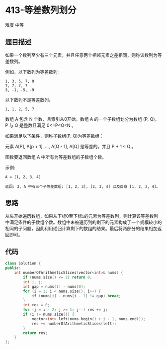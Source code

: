 # 413-等差数列划分

难度 中等



## 题目描述

如果一个数列至少有三个元素，并且任意两个相邻元素之差相同，则称该数列为等差数列。

例如，以下数列为等差数列:
```
1, 3, 5, 7, 9
7, 7, 7, 7
3, -1, -5, -9
```
以下数列不是等差数列。
```
1, 1, 2, 5, 7
```

数组 A 包含 N 个数，且索引从0开始。数组 A 的一个子数组划分为数组 (P, Q)，P 与 Q 是整数且满足 0<=P<Q<N 。

如果满足以下条件，则称子数组(P, Q)为等差数组：

元素 A[P], A[p + 1], ..., A[Q - 1], A[Q] 是等差的。并且 P + 1 < Q 。

函数要返回数组 A 中所有为等差数组的子数组个数。



示例:

```
A = [1, 2, 3, 4]

返回: 3, A 中有三个子等差数组: [1, 2, 3], [2, 3, 4] 以及自身 [1, 2, 3, 4]。
```


## 思路

从头开始遍历数组，如果从下标0至下标`i`的元素为等差数列，则计算该等差数列中满足条件的子数组个数。数组中未被遍历到的剩下的元素构成了一个规模较小的相同的子问题，因此利用递归计算剩下的数组的结果。最后将两部分的结果相加返回即可。



## 代码

```c++
class Solution {
public:
    int numberOfArithmeticSlices(vector<int>& nums) {
        if (nums.size() <= 2) return 0;
        int i, j;
        int gap = nums[1] - nums[0];
        for (i = 1; i < nums.size(); i++) {
            if (nums[i] - nums[i - 1] != gap) break;
        }
        int res = 0;
        for (j = i - 2; j >= 1; j--) res += j;
        if (i != nums.size()) {
            vector<int> left(nums.begin() + i - 1, nums.end());
            res += numberOfArithmeticSlices(left);
        }
        return res;
    }
};
```

